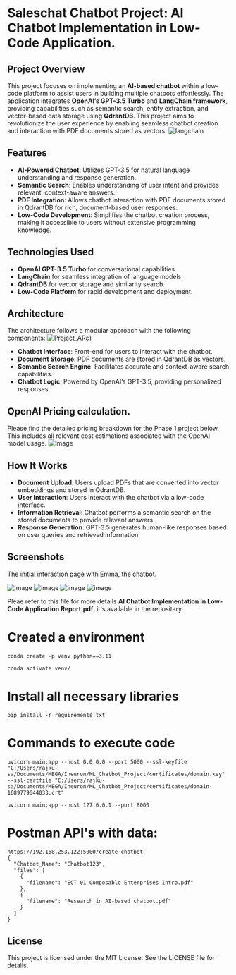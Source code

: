 # Saleschat Chatbot Project: AI Chatbot Implementation in Low-Code Application.

## Project Overview
This project focuses on implementing an **AI-based chatbot** within a low-code platform to assist users in building multiple chatbots effortlessly. The application integrates **OpenAI’s GPT-3.5 Turbo** and **LangChain framework**, providing capabilities such as semantic search, entity extraction, and vector-based data storage using **QdrantDB**. This project aims to revolutionize the user experience by enabling seamless chatbot creation and interaction with PDF documents stored as vectors.
![langchain](https://github.com/user-attachments/assets/850e44f7-6ac5-45eb-93a8-6e5a48ebed85)

## Features
- **AI-Powered Chatbot**: Utilizes GPT-3.5 for natural language understanding and response generation.
- **Semantic Search**: Enables understanding of user intent and provides relevant, context-aware answers.
- **PDF Integration**: Allows chatbot interaction with PDF documents stored in QdrantDB for rich, document-based user responses.
- **Low-Code Development**: Simplifies the chatbot creation process, making it accessible to users without extensive programming knowledge.

## Technologies Used
- **OpenAI GPT-3.5 Turbo** for conversational capabilities.
- **LangChain** for seamless integration of language models.
- **QdrantDB** for vector storage and similarity search.
- **Low-Code Platform** for rapid development and deployment.

## Architecture
The architecture follows a modular approach with the following components:
![Project_ARc1](https://github.com/user-attachments/assets/5b7a2f4c-1e24-4bd7-a81f-9dc1cc0dd97d)

- **Chatbot Interface**: Front-end for users to interact with the chatbot.
- **Document Storage**: PDF documents are stored in QdrantDB as vectors.
- **Semantic Search Engine**: Facilitates accurate and context-aware search capabilities.
- **Chatbot Logic**: Powered by OpenAI’s GPT-3.5, providing personalized responses.
  
## OpenAI Pricing calculation.

Please find the detailed pricing breakdown for the Phase 1 project below. This includes all relevant cost estimations associated with the OpenAI model usage.
![image](https://github.com/user-attachments/assets/c456f562-cc95-4d26-9a4c-f058f27414ee)


## How It Works
- **Document Upload**: Users upload PDFs that are converted into vector embeddings and stored in QdrantDB.
- **User Interaction**: Users interact with the chatbot via a low-code interface.
- **Information Retrieval**: Chatbot performs a semantic search on the stored documents to provide relevant answers.
- **Response Generation**: GPT-3.5 generates human-like responses based on user queries and retrieved information.

## Screenshots
The initial interaction page with Emma, the chatbot.
   
![image](https://github.com/user-attachments/assets/767fbd95-2e04-4992-b2b0-f4dcc3541595)
![image](https://github.com/user-attachments/assets/4e48162d-9953-41fc-b82f-f0d038f3a8d0)
![image](https://github.com/user-attachments/assets/7e011804-a394-4054-b7da-0ec34334194e)
![image](https://github.com/user-attachments/assets/9a37575a-2694-44af-821c-9d50748350df)

Pleae refer to this file for more details **AI Chatbot Implementation in Low-Code Application Report.pdf**, it's available in the repositary.

# Created a environment
```
conda create -p venv python==3.11

conda activate venv/
```
# Install all necessary libraries
```
pip install -r requirements.txt
```

# Commands to execute code
```
uvicorn main:app --host 0.0.0.0 --port 5000 --ssl-keyfile "C:/Users/rajku-sa/Documents/MEGA/Ineuron/ML_Chatbot_Project/certificates/domain.key" --ssl-certfile "C:/Users/rajku-sa/Documents/MEGA/Ineuron/ML_Chatbot_Project/certificates/domain-1689779644033.crt"

uvicorn main:app --host 127.0.0.1 --port 8000
```

# Postman API's with data:

```
https://192.168.253.122:5000/create-chatbot
{
  "Chatbot_Name": "Chatbot123",
  "files": [
    {
      "filename": "ECT 01 Composable Enterprises Intro.pdf"
    },
    {
      "filename": "Research in AI-based chatbot.pdf"
    }
  ]
}
```
## License
This project is licensed under the MIT License. See the LICENSE file for details.
